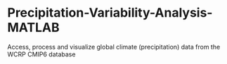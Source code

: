 # Precipitation-Variability-Analysis-MATLAB
Access, process and visualize global climate (precipitation) data from the WCRP CMIP6 database
